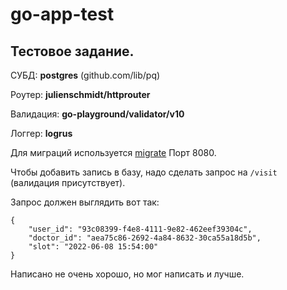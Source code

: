 # go-app-test

## Тестовое задание.


СУБД: **postgres** (github.com/lib/pq)

Роутер: **julienschmidt/httprouter**

Валидация: **go-playground/validator/v10**

Логгер: **logrus**


Для миграций используется [migrate]([https://link-url-here.org](https://github.com/golang-migrate/migrate))
Порт 8080.

Чтобы добавить запись в базу, надо сделать запрос на `/visit` (валидация присутствует).

Запрос должен выглядить вот так:
```
{
    "user_id": "93c08399-f4e8-4111-9e82-462eef39304c",
    "doctor_id": "aea75c86-2692-4a84-8632-30ca55a18d5b",
    "slot": "2022-06-08 15:54:00"
}
```

Написано не очень хорошо, но мог написать и лучше.
